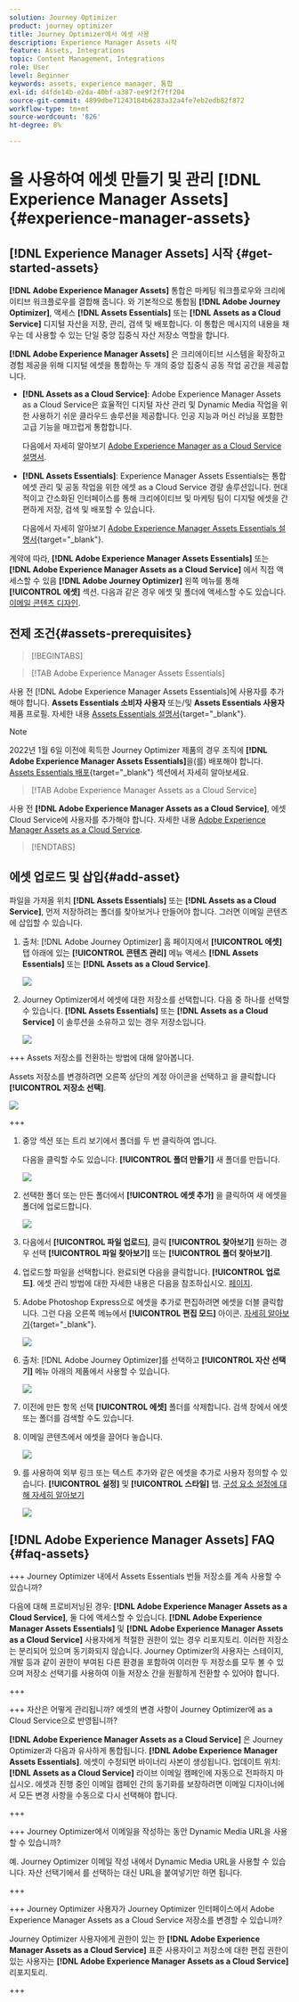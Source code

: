 ```yaml
---
solution: Journey Optimizer
product: journey optimizer
title: Journey Optimizer에서 에셋 사용
description: Experience Manager Assets 시작
feature: Assets, Integrations
topic: Content Management, Integrations
role: User
level: Beginner
keywords: assets, experience manager, 통합
exl-id: d4fde14b-e2da-40bf-a387-ee9f2f7ff204
source-git-commit: 4899dbe71243184b6283a32a4fe7eb2edb82f872
workflow-type: tm+mt
source-wordcount: '826'
ht-degree: 8%

---
```


# 을 사용하여 에셋 만들기 및 관리 [!DNL Experience Manager Assets]{#experience-manager-assets}

## [!DNL Experience Manager Assets] 시작 {#get-started-assets}

**[!DNL Adobe Experience Manager Assets]** 통합은 마케팅 워크플로우와 크리에이티브 워크플로우를 결합해 줍니다. 와 기본적으로 통합됨 **[!DNL Adobe Journey Optimizer]**, 액세스 **[!DNL Assets Essentials]** 또는 **[!DNL Assets as a Cloud Service]** 디지털 자산을 저장, 관리, 검색 및 배포합니다. 이 통합은 메시지의 내용을 채우는 데 사용할 수 있는 단일 중앙 집중식 자산 저장소 역할을 합니다.

**[!DNL Adobe Experience Manager Assets]** 은 크리에이티브 시스템을 확장하고 경험 제공을 위해 디지털 에셋을 통합하는 두 개의 중앙 집중식 공동 작업 공간을 제공합니다.

* **[!DNL Assets as a Cloud Service]**: Adobe Experience Manager Assets as a Cloud Service은 효율적인 디지털 자산 관리 및 Dynamic Media 작업을 위한 사용하기 쉬운 클라우드 솔루션을 제공합니다. 인공 지능과 머신 러닝을 포함한 고급 기능을 매끄럽게 통합합니다.

  다음에서 자세히 알아보기 [Adobe Experience Manager as a Cloud Service 설명서](https://experienceleague.adobe.com/docs/experience-manager-cloud-service/content/assets/overview.html).

* **[!DNL Assets Essentials]**: Experience Manager Assets Essentials는 통합 에셋 관리 및 공동 작업을 위한 에셋 as a Cloud Service 경량 솔루션입니다. 현대적이고 간소화된 인터페이스를 통해 크리에이티브 및 마케팅 팀이 디지털 에셋을 간편하게 저장, 검색 및 배포할 수 있습니다.

  다음에서 자세히 알아보기 [Adobe Experience Manager Assets Essentials 설명서](https://experienceleague.adobe.com/docs/experience-manager-assets-essentials/help/introduction.html){target="_blank"}.

계약에 따라, **[!DNL Adobe Experience Manager Assets Essentials]** 또는 **[!DNL Adobe Experience Manager Assets as a Cloud Service]** 에서 직접 액세스할 수 있음 **[!DNL Adobe Journey Optimizer]** 왼쪽 메뉴를 통해 **[!UICONTROL 에셋]** 섹션. 다음과 같은 경우 에셋 및 폴더에 액세스할 수도 있습니다. [이메일 콘텐츠 디자인](../email/get-started-email-design.md).

## 전제 조건{#assets-prerequisites}

>[!BEGINTABS]

>[!TAB Adobe Experience Manager Assets Essentials]

사용 전 [!DNL Adobe Experience Manager Assets Essentials]에 사용자를 추가해야 합니다. **Assets Essentials 소비자 사용자** 또는/및 **Assets Essentials 사용자** 제품 프로필. 자세한 내용 [Assets Essentials 설명서](https://experienceleague.adobe.com/docs/experience-manager-assets-essentials/help/get-started-admins/deploy-administer.html#add-user-groups){target="_blank"}.

>[!NOTE]
>2022년 1월 6일 이전에 획득한 Journey Optimizer 제품의 경우 조직에 **[!DNL Adobe Experience Manager Assets Essentials]**&#x200B;을(를) 배포해야 합니다. [Assets Essentials 배포](https://experienceleague.adobe.com/docs/experience-manager-assets-essentials/help/deploy-administer.html?lang=ko){target="_blank"} 섹션에서 자세히 알아보세요.

>[!TAB Adobe Experience Manager Assets as a Cloud Service]

사용 전 **[!DNL Adobe Experience Manager Assets as a Cloud Service]**, 에셋 Cloud Service에 사용자를 추가해야 합니다. 자세한 내용 [Adobe Experience Manager Assets as a Cloud Service](https://experienceleague.adobe.com/docs/experience-manager-cloud-service/content/security/ims-support.html).

>[!ENDTABS]

## 에셋 업로드 및 삽입{#add-asset}

파일을 가져올 위치 **[!DNL Assets Essentials]** 또는 **[!DNL Assets as a Cloud Service]**, 먼저 저장하려는 폴더를 찾아보거나 만들어야 합니다. 그러면 이메일 콘텐츠에 삽입할 수 있습니다.

1. 출처: [!DNL Adobe Journey Optimizer] 홈 페이지에서 **[!UICONTROL 에셋]** 탭 아래에 있는 **[!UICONTROL 콘텐츠 관리]** 메뉴 액세스 **[!DNL Assets Essentials]** 또는 **[!DNL Assets as a Cloud Service]**.

   ![](assets/media_library_1.png)

1. Journey Optimizer에서 에셋에 대한 저장소를 선택합니다. 다음 중 하나를 선택할 수 있습니다. **[!DNL Assets Essentials]** 또는 **[!DNL Assets as a Cloud Service]** 이 솔루션을 소유하고 있는 경우 저장소입니다.

   ![](assets/media_library_4.png)

+++ Assets 저장소를 전환하는 방법에 대해 알아봅니다.

   Assets 저장소를 변경하려면 오른쪽 상단의 계정 아이콘을 선택하고 을 클릭합니다 **[!UICONTROL 저장소 선택]**.

   ![](assets/media_library_3.png)

+++

1. 중앙 섹션 또는 트리 보기에서 폴더를 두 번 클릭하여 엽니다.

   다음을 클릭할 수도 있습니다. **[!UICONTROL 폴더 만들기]** 새 폴더를 만듭니다.

   ![](assets/media_library_8.png)

1. 선택한 폴더 또는 만든 폴더에서 **[!UICONTROL 에셋 추가]** 을 클릭하여 새 에셋을 폴더에 업로드합니다.

   ![](assets/media_library_2.png)

1. 다음에서 **[!UICONTROL 파일 업로드]**, 클릭 **[!UICONTROL 찾아보기]** 원하는 경우 선택 **[!UICONTROL 파일 찾아보기]** 또는 **[!UICONTROL 폴더 찾아보기]**.

1. 업로드할 파일을 선택합니다. 완료되면 다음을 클릭합니다. **[!UICONTROL 업로드]**. 에셋 관리 방법에 대한 자세한 내용은 다음을 참조하십시오. [페이지](https://experienceleague.adobe.com/docs/experience-manager-assets-essentials/help/manage-organize.html).

1. Adobe Photoshop Express으로 에셋을 추가로 편집하려면 에셋을 더블 클릭합니다. 그런 다음 오른쪽 메뉴에서 **[!UICONTROL 편집 모드]** 아이콘. [자세히 알아보기](https://experienceleague.adobe.com/docs/experience-manager-assets-essentials/help/edit-images.html){target="_blank"}.

   ![](assets/media_library_12.png)

1. 출처: [!DNL Adobe Journey Optimizer]를 선택하고 **[!UICONTROL 자산 선택기]** 메뉴 아래의 제품에서 사용할 수 있습니다.

   ![](assets/media_library_5.png)

1. 이전에 만든 항목 선택 **[!UICONTROL 에셋]** 폴더를 삭제합니다. 검색 창에서 에셋 또는 폴더를 검색할 수도 있습니다.

1. 이메일 콘텐츠에서 에셋을 끌어다 놓습니다.

   ![](assets/media_library_6.png)

1. 를 사용하여 외부 링크 또는 텍스트 추가와 같은 에셋을 추가로 사용자 정의할 수 있습니다. **[!UICONTROL 설정]** 및 **[!UICONTROL 스타일]** 탭. [구성 요소 설정에 대해 자세히 알아보기](../email/content-components.md)

   ![](assets/media_library_13.png)

   <!--
    After adding your asset to your email, use the **[!UICONTROL Find similar Stock photos]** option to locate Stock photos that match the content, color, and composition of your image. [Learn more about Adobe Stock](stock.md).

    Note that this option is available for licensed/unlicensed Stock images and images from your Assets folder. 

    ![](assets/media_library_14.png)
    -->


## [!DNL Adobe Experience Manager Assets] FAQ {#faq-assets}

+++ Journey Optimizer 내에서 Assets Essentials 번들 저장소를 계속 사용할 수 있습니까?

다음에 대해 프로비저닝된 경우: **[!DNL Adobe Experience Manager Assets as a Cloud Service]**, 둘 다에 액세스할 수 있습니다. **[!DNL Adobe Experience Manager Assets Essentials]** 및 **[!DNL Adobe Experience Manager Assets as a Cloud Service]** 사용자에게 적절한 권한이 있는 경우 리포지토리. 이러한 저장소는 분리되어 있으며 동기화되지 않습니다. Journey Optimizer의 사용자는 스테이지, 개발 등과 같이 권한이 부여된 다른 환경을 포함하여 이러한 두 저장소를 모두 볼 수 있으며 저장소 선택기를 사용하여 이들 저장소 간을 원활하게 전환할 수 있어야 합니다.

+++

+++ 자산은 어떻게 관리됩니까? 에셋의 변경 사항이 Journey Optimizer에 as a Cloud Service으로 반영됩니까?

**[!DNL Adobe Experience Manager Assets as a Cloud Service]** 은 Journey Optimizer과 다음과 유사하게 통합됩니다. **[!DNL Adobe Experience Manager Assets Essentials]**. 에셋이 수정되면 바이너리 사본이 생성됩니다. 업데이트 위치: **[!DNL Assets as a Cloud Service]** 라이브 이메일 캠페인에 자동으로 전파하지 마십시오. 에셋과 진행 중인 이메일 캠페인 간의 동기화를 보장하려면 이메일 디자이너에서 모든 변경 사항을 수동으로 다시 선택해야 합니다.

+++

+++ Journey Optimizer에서 이메일을 작성하는 동안 Dynamic Media URL을 사용할 수 있습니까?

예. Journey Optimizer 이메일 작성 내에서 Dynamic Media URL을 사용할 수 있습니다. 자산 선택기에서 를 선택하는 대신 URL을 붙여넣기만 하면 됩니다.

+++

+++ Journey Optimizer 사용자가 Journey Optimizer 인터페이스에서 Adobe Experience Manager Assets as a Cloud Service 저장소를 변경할 수 있습니까?

Journey Optimizer 사용자에게 권한이 있는 한 **[!DNL Adobe Experience Manager Assets as a Cloud Service]** 표준 사용자이고 저장소에 대한 편집 권한이 있는 사용자는 **[!DNL Adobe Experience Manager Assets as a Cloud Service]** 리포지토리.

+++
